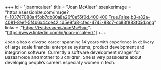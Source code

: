 +++
id = "joanmcaleer"
title = "Joan McAleer"
speakerimage = "https://sessionize.com/image?f=103767088a45bb7db80a8a26f0e55f0d,400,400,True,False,b3-a32a-4081-8eef-5f4b6b44ce42.cd5e9fa8-cfec-4743-88c7-cb83f883f05d.png"
links = ["https://twitter.com/JoanMcAleer", "https://www.linkedin.com/in/joan-mcaleer/"]
+++

Joan a has a diverse career spanning 14 years with experience in delivery of large scale financial enterprise systems, product development and integration software. Currently a software development manger for Bazaarvoice and mother to 3 children.
She is very passionate about developing people’s careers especially women in tech.